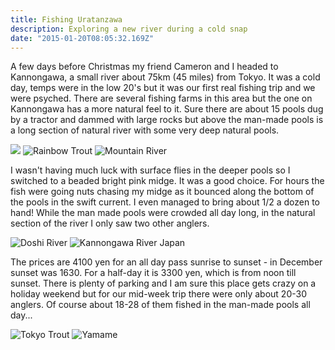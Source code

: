 ```yaml
---
title: Fishing Uratanzawa
description: Exploring a new river during a cold snap
date: "2015-01-20T08:05:32.169Z"
---
```

<div class="w-8/12 max-w-5xl mx-auto m-8 p-8">
<p class="mb-2">A few days before Christmas my friend Cameron and I headed to Kannongawa, a small river about 75km (45 miles) from Tokyo. It was a cold day, temps were in the low 20's but it was our first real fishing trip and we were psyched. There are several fishing farms in this area but the one on Kannongawa has a more natural feel to it. Sure there are about 15 pools dug by a tractor and dammed with large rocks but above the man-made pools is a long section of natural river with some very deep natural pools.</p>

<img class="w-8/12 rounded-lg shadow-lg mx-auto" src="https://fallfish-tenkara-images.s3-us-west-1.amazonaws.com/FfT+-+Uratanzawa/Gin-Clear-Water_Tenkara_Mountain-Stream_Uratanzawa.jpg" />

<img class="w-8/12 rounded-lg shadow-lg mx-auto" src="https://fallfish-tenkara-images.s3-us-west-1.amazonaws.com/FfT+-+Uratanzawa/Rainbow-Trout_Fishing_Japan_Tenkara.jpg" alt="Rainbow Trout" />

<img class="w-8/12 rounded-lg shadow-lg mx-auto" src="https://fallfish-tenkara-images.s3-us-west-1.amazonaws.com/FfT+-+Uratanzawa/Uratanzawa_Fishing_Mountain-River_Tenkara.JPG" alt="Mountain River" />

<p class="mt-2 mb-2">I wasn't having much luck with surface flies in the deeper pools so I switched to a beaded bright pink midge. It was a good choice. For hours the fish were going nuts chasing my midge as it bounced along the bottom of the pools in the swift current. I even managed to bring about 1/2 a dozen to hand! While the man made pools were crowded all day long, in the natural section of the river I only saw two other anglers.</p>

<img class="w-8/12 rounded-lg shadow-lg mx-auto" src="https://fallfish-tenkara-images.s3-us-west-1.amazonaws.com/FfT+-+Uratanzawa/Uratanzawa_Kannogawa_Doshi-River_Tributary_Tokyo-Japan.JPG" alt="Doshi River" />

<img class="w-8/12 rounded-lg shadow-lg mx-auto" src="https://fallfish-tenkara-images.s3-us-west-1.amazonaws.com/FfT+-+Uratanzawa/Uratanzawa_Kannogawa_Tenkara.jpg" alt="Kannongawa River Japan" />

<p class="mt-2">The prices are 4100 yen for an all day pass sunrise to sunset - in December sunset was 1630. For a half-day it is 3300 yen, which is from noon till sunset. There is plenty of parking and I am sure this place gets crazy on a holiday weekend but for our mid-week trip there were only about 20-30 anglers. Of course about 18-28 of them fished in the man-made pools all day...</p>

<img class="w-8/12 rounded-lg shadow-lg mx-auto" src="https://fallfish-tenkara-images.s3-us-west-1.amazonaws.com/FfT+-+Uratanzawa/Uratanzawa_Tokyo-Japan_Tenkara_Trout.jpg" alt="Tokyo Trout" />

<img class="w-8/12 rounded-lg shadow-lg mx-auto" src="https://fallfish-tenkara-images.s3-us-west-1.amazonaws.com/FfT+-+Uratanzawa/Yamame_Trout_Uratanzawa_Kannogawa_Doshi-Tributary.jpg" alt="Yamame" />
</div>